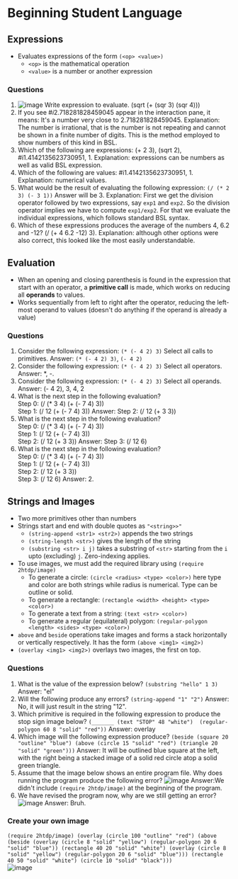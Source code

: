 # Beginning Student Language
## Expressions
- Evaluates expressions of the form `(<op> <value>)`
  - `<op>` is the mathematical operation
  - `<value>` is a number or another expression
### Questions
1. ![image](https://github.com/user-attachments/assets/da569354-d153-4b36-a2f0-b3c79e88905b) Write expression to evaluate.
(sqrt (+ (sqr 3) (sqr 4)))
2. If you see #$i2.718281828459045$ appear in the interaction pane, it means:
It's a number very close to 2.718281828459045. Explanation: The number is irrational, that is the number is not repeating and cannot be shown in a finite number of digits. This is the method employed to show numbers of this kind in BSL.
3. Which of the following are expressions:
(+ 2 3), (sqrt 2), #i1.4142135623730951, 1. Explanation: expressions can be numbers as well as valid BSL expression.
4. Which of the following are values:
#i1.4142135623730951, 1. Explanation: numerical values.
5. What would be the result of evaluating the following expression: `(/ (* 2 3) (- 3 1))`
Answer will be 3. Explanation: First we get the division operator followed by two expressions, say `exp1` and `exp2`. So the division operator implies we have to compute `exp1/exp2`. For that we evaluate the individual expressions, which follows standard BSL syntax.
6. Which of these expressions produces the average of the numbers 4, 6.2 and -12?
(/ (+ 4 6.2 -12) 3). Explanation: although other options were also correct, this looked like the most easily understandable.
## Evaluation
- When an opening and closing parenthesis is found in the expression that start with an operator, a **primitive call** is made, which works on reducing all **operands** to values.
- Works sequentially from left to right after the operator, reducing the left-most operand to values (doesn't do anything if the operand is already a value)
### Questions
1. Consider the following expression: `(* (- 4 2) 3)` Select all calls to primitives. Answer: `(* (- 4 2) 3)`, `(- 4 2)`
2. Consider the following expression: `(* (- 4 2) 3)` Select all operators. Answer: *, -.
3. Consider the following expression: `(* (- 4 2) 3)` Select all operands. Answer: (- 4 2), 3, 4, 2
4. What is the next step in the following evaluation?  
Step 0: (/ (* 3 4) (+ (- 7 4) 3))  
Step 1: (/ 12 (+ (- 7 4) 3))
Answer: Step 2: (/ 12 (+ 3 3))
5. What is the next step in the following evaluation?  
Step 0: (/ (* 3 4) (+ (- 7 4) 3))  
Step 1: (/ 12 (+ (- 7 4) 3))  
Step 2: (/ 12 (+ 3 3))
Answer: Step 3: (/ 12 6)
6. What is the next step in the following evaluation?  
Step 0: (/ (* 3 4) (+ (- 7 4) 3))  
Step 1: (/ 12 (+ (- 7 4) 3))  
Step 2: (/ 12 (+ 3 3))  
Step 3: (/ 12 6)
Answer: 2.
## Strings and Images
- Two more primitives other than numbers
- Strings start and end with double quotes as `"<string>>"`
	- `(string-append <str1> <str2>)` appends the two strings
	- `(string-length <str>)` gives the length of the string
	- `(substring <str> i j)` takes a substring of `<str>` starting from the `i` upto (excluding) `j`. Zero-indexing applies.
 - To use images, we must add the required library using `(require 2htdp/image)`
	- To generate a circle: `(circle <radius> <type> <color>)` here type and color are both strings while radius is numerical. Type can be outline or solid.
	- To generate a rectangle: `(rectangle <width> <height> <type> <color>)`
	- To generate a text from a string: `(text <str> <color>)`
 	- To generate a regular (equilateral) polygon: `(regular-polygon <length> <sides> <type> <color>)`
- `above` and `beside` operations take images and forms a stack horizontally or vertically respectively. It has the form `(above <img1> <img2>)`
- `(overlay <img1> <img2>)` overlays two images, the first on top.
### Questions
1. What is the value of the expression below? `(substring "hello" 1 3)` Answer: "el"
2. Will the following produce any errors? `(string-append "1" "2")` Answer: No, it will just result in the string "12".
3. Which primitive is required in the following expression to produce the stop sign image below? `(_______ (text "STOP" 48 "white")  (regular-polygon 60 8 "solid" "red"))` Answer: overlay
4. Which image will the following expression produce? `(beside (square 20 "outline" "blue") (above (circle 15 "solid" "red") (triangle 20 "solid" "green")))` Answer: It will be outlined blue square at the left, with the right being a stacked image of a solid red circle atop a solid green triangle.
5. Assume that the image below shows an entire program file. Why does running the program produce the following error? ![image](https://github.com/user-attachments/assets/b70e4481-36f7-4698-a734-a31f82d2da81) Answer:We didn't include `(require 2htdp/image)` at the beginning of the program.
6. We have revised the program now, why are we still getting an error? ![image](https://github.com/user-attachments/assets/33905a18-099f-47c4-90be-a0d050b01569) Answer: Bruh.
### Create your own image
`(require 2htdp/image)
(overlay (circle 100 "outline" "red") (above (beside
(overlay (circle 8 "solid" "yellow") (regular-polygon 20 6 "solid" "blue")) (rectangle 40 20 "solid" "white")
(overlay (circle 8 "solid" "yellow") (regular-polygon 20 6 "solid" "blue"))) (rectangle 40 50 "solid" "white")
                                       (circle 10 "solid" "black")))
`  
![image](https://github.com/user-attachments/assets/bce7f00b-d260-4247-9e54-a16a69ae1bed)


